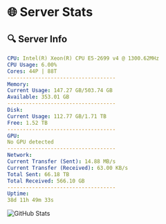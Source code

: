 # 🌐 Server Stats
## 🔍 Server Info
```yaml
CPU: Intel(R) Xeon(R) CPU E5-2699 v4 @ 1300.62MHz
CPU Usage: 6.00%
Cores: 44P | 88T
-----------------------------------
Memory:
Current Usage: 147.27 GB/503.74 GB
Available: 353.01 GB
-----------------------------------
Disk:
Current Usage: 112.77 GB/1.71 TB
Free: 1.52 TB
-----------------------------------
GPU:
No GPU detected
-----------------------------------
Network:
Current Transfer (Sent): 14.88 MB/s
Current Transfer (Received): 63.00 KB/s
Total Sent: 66.18 TB
Total Received: 566.10 GB
-----------------------------------
Uptime:
38d 11h 49m 33s
```
![GitHub Stats](https://img.shields.io/badge/Updated-2025-04-15_09:12:22-blue)